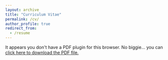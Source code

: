 ```yaml
---
layout: archive
title: "Curriculum Vitae"
permalink: /cv/
author_profile: true
redirect_from:
  - /resume
---
```


<object data="{{ site.baseurl }}/files/AMedina_CV.pdf" type="application/pdf" width="100%" height="1000px">
  <p>It appears you don't have a PDF plugin for this browser. No biggie... you can <a href="{{ site.baseurl }}/files/AMedina_CV.pdf">click here to download the PDF file.</a></p>
</object>
